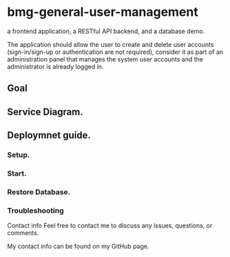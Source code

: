 # bmg-general-user-management
a frontend application, a RESTful API backend, and a database demo.

The application should allow the user to create and delete user accounts (sign-in/sign-up or
authentication are not required), consider it as part of an administration panel that manages the
system user accounts and the administrator is already logged in.

## Goal


## Service Diagram.

## Deploymnet guide.

### Setup.

### Start.


### Restore Database.

### Troubleshooting


Contact info
Feel free to contact me to discuss any issues, questions, or comments.

My contact info can be found on my GitHub page.